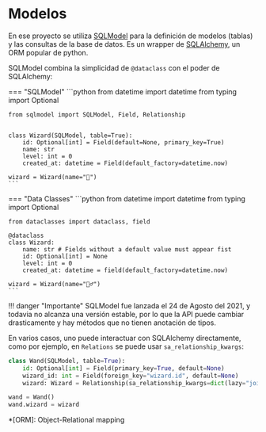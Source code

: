 # Modelos

En ese proyecto se utiliza [SQLModel][SQLModel] para la definición de
modelos (tablas) y las consultas de la base de datos. Es un wrapper de
[SQLAlchemy][SQLAlchemy], un ORM popular de python.

SQLModel combina la simplicidad de `@dataclass` con el poder de
SQLAlchemy:


=== "SQLModel"
    ```python
    from datetime import datetime
    from typing import Optional

    from sqlmodel import SQLModel, Field, Relationship


    class Wizard(SQLModel, table=True):
        id: Optional[int] = Field(default=None, primary_key=True)
        name: str
        level: int = 0
        created_at: datetime = Field(default_factory=datetime.now)

    wizard = Wizard(name="🧙‍")
    ```

=== "Data Classes"
    ```python
    from datetime import datetime
    from typing import Optional

    from dataclasses import dataclass, field

    @dataclass
    class Wizard:
        name: str # Fields without a default value must appear fist
        id: Optional[int] = None
        level: int = 0
        created_at: datetime = field(default_factory=datetime.now)

    wizard = Wizard(name="🧙‍♂️")
    ```

!!! danger "Importante"
    SQLModel fue lanzada el 24 de Agosto del 2021, y todavia no alcanza
    una versión estable, por lo que la API puede cambiar drasticamente
    y hay métodos que no tienen anotación de tipos.

En varios casos, uno puede interactuar con SQLAlchemy directamente,
como por ejemplo, en `Relations` se puede usar `sa_relationship_kwargs`:

```python hl_lines="4"
class Wand(SQLModel, table=True):
    id: Optional[int] = Field(primary_key=True, default=None)
    wizard_id: int = Field(foreign_key="wizard.id", default=None)
    wizard: Wizard = Relationship(sa_relationship_kwargs=dict(lazy="joined"))

wand = Wand()
wand.wizard = wizard
```

*[ORM]: Object-Relational mapping

[SQLModel]: https://sqlmodel.tiangolo.com/
[SQLAlchemy]: https://www.sqlalchemy.org/

